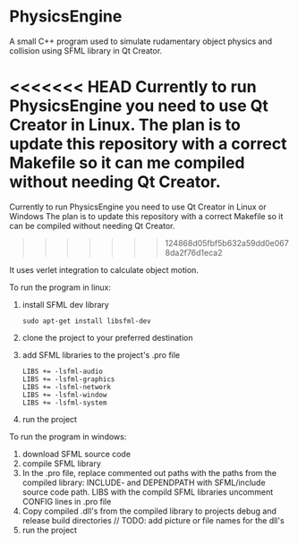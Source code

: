 # PhysicsEngine
A small C++ program used to simulate rudamentary object physics and collision using SFML library in Qt Creator.

<<<<<<< HEAD
Currently to run PhysicsEngine you need to use Qt Creator in Linux.
The plan is to update this repository with a correct Makefile so it can me compiled without needing Qt Creator.
=======

Currently to run PhysicsEngine you need to use Qt Creator in Linux or Windows 
The plan is to update this repository with a correct Makefile so it can be compiled without needing Qt Creator.
>>>>>>> 124868d05fbf5b632a59dd0e0678da2f76d1eca2

It uses verlet integration to calculate object motion.

To run the program in linux:
1. install SFML dev library
   ```
   sudo apt-get install libsfml-dev
   ```
2. clone the project to your preferred destination

3. add SFML libraries to the project's .pro file
   ```
   LIBS += -lsfml-audio
   LIBS += -lsfml-graphics
   LIBS += -lsfml-network
   LIBS += -lsfml-window
   LIBS += -lsfml-system
   ```
4. run the project

To run the program in windows:
1. download SFML source code
2. compile SFML library
3. In the .pro file, replace commented out paths with the paths from the compiled library:
   INCLUDE- and DEPENDPATH with SFML/include source code path.
   LIBS with the compild SFML libraries
   uncomment CONFIG lines in .pro file
5. Copy compiled .dll's from the compiled library to projects debug and release build directories // TODO: add picture or file names for the dll's
6. run the project
